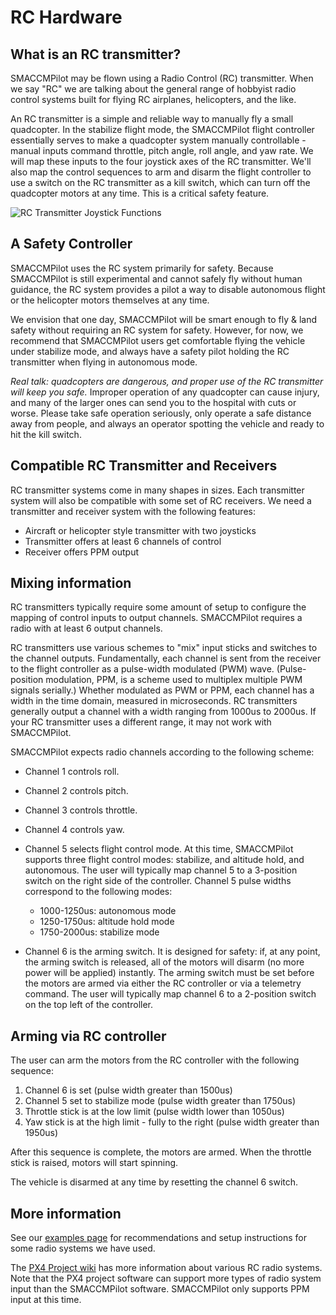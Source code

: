 # RC Hardware

## What is an RC transmitter?

SMACCMPilot may be flown using a Radio Control (RC) transmitter.  When we say
"RC" we are talking about the general range of hobbyist radio control systems
built for flying RC airplanes, helicopters, and the like.

An RC transmitter is a simple and reliable way to manually fly a small
quadcopter.  In the stabilize flight mode, the SMACCMPilot flight controller
essentially serves to make a quadcopter system manually controllable - manual
inputs command throttle, pitch angle, roll angle, and yaw rate. We will map
these inputs to the four joystick axes of the RC transmitter. We'll also map the
control sequences to arm and disarm the flight controller to use a switch on the
RC transmitter as a kill switch, which can turn off the quadcopter motors at any
time. This is a critical safety feature.

![*RC Transmitter Joystick Functions*](../images/radio.png)

## A Safety Controller

SMACCMPilot uses the RC system primarily for safety. Because SMACCMPilot is
still experimental and cannot safely fly without human guidance, the RC system
provides a pilot a way to disable autonomous flight or the helicopter motors
themselves at any time.

We envision that one day, SMACCMPilot will be smart enough to fly & land safety
without requiring an RC system for safety. However, for now, we recommend that
SMACCMPilot users get comfortable flying the vehicle under stabilize mode, and
always have a safety pilot holding the RC transmitter when flying in autonomous
mode.

*Real talk: quadcopters are dangerous, and proper use of the RC transmitter will
keep you safe.* Improper operation of any quadcopter can cause injury, and many
of the larger ones can send you to the hospital with cuts or worse. Please take
safe operation seriously, only operate a safe distance away from people, and
always an operator spotting the vehicle and ready to hit the kill switch.

## Compatible RC Transmitter and Receivers

RC transmitter systems come in many shapes in sizes. Each transmitter system
will also be compatible with some set of RC receivers. We need a transmitter and
receiver system with the following features:

* Aircraft or helicopter style transmitter with two joysticks
* Transmitter offers at least 6 channels of control
* Receiver offers PPM output

## Mixing information

RC transmitters typically require some amount of setup to configure the mapping
of control inputs to output channels. SMACCMPilot requires a radio with at least
6 output channels.

RC transmitters use various schemes to "mix" input sticks and switches to the
channel outputs. Fundamentally, each channel is sent from the receiver to the
flight controller as a pulse-width modulated (PWM) wave. (Pulse-position
modulation, PPM, is a scheme used to multiplex multiple PWM signals serially.)
Whether modulated as PWM or PPM, each channel has a width in the time domain,
measured in microseconds. RC transmitters generally output a channel with a
width ranging from 1000us to 2000us. If your RC transmitter uses a different
range, it may not work with SMACCMPilot.

SMACCMPilot expects radio channels according to the following scheme:

* Channel 1 controls roll.
* Channel 2 controls pitch.
* Channel 3 controls throttle.
* Channel 4 controls yaw.

* Channel 5 selects flight control mode. At this time, SMACCMPilot supports
  three flight control modes: stabilize, and altitude hold, and autonomous.
  The user will typically map channel 5 to a 3-position switch on the right side
  of the controller.
  Channel 5 pulse widths correspond to the following modes:
    * 1000-1250us: autonomous mode
    * 1250-1750us: altitude hold mode
    * 1750-2000us: stabilize mode

* Channel 6 is the arming switch. It is designed for safety: if, at any point, the
  arming switch is released, all of the motors will disarm (no more power will
  be applied) instantly. The arming switch must be set before the motors are
  armed via either the RC controller or via a telemetry command.
  The user will typically map channel 6 to a 2-position switch on the top left
  of the controller.

## Arming via RC controller

The user can arm the motors from the RC controller with the following
sequence:

  1. Channel 6 is set (pulse width greater than 1500us)
  2. Channel 5 set to stabilize mode (pulse width greater than 1750us)
  2. Throttle stick is at the low limit (pulse width lower than 1050us)
  3. Yaw stick is at the high limit - fully to the right (pulse width greater than 1950us)

After this sequence is complete, the motors are armed.  When the throttle stick
is raised, motors will start spinning.

The vehicle is disarmed at any time by resetting the channel 6 switch.

## More information

See our [examples page][] for recommendations and setup instructions for some
radio systems we have used.

[examples page]: rc-controller-examples.html

The [PX4 Project wiki][px4-rc] has more information about various RC radio
systems. Note that the PX4 project software can support more types of radio
system input than the SMACCMPilot software. SMACCMPilot only supports PPM input
at this time.

[px4-rc]: http://pixhawk.ethz.ch/px4/radio-control/start
